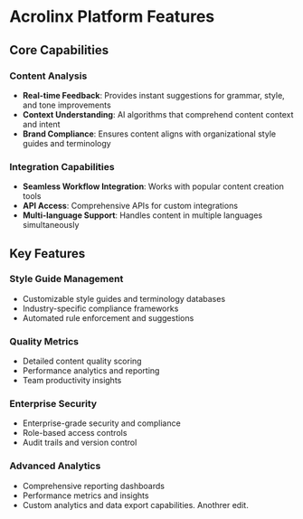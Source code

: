 # Acrolinx Platform Features

## Core Capabilities

### Content Analysis
- **Real-time Feedback**: Provides instant suggestions for grammar, style, and tone improvements
- **Context Understanding**: AI algorithms that comprehend content context and intent
- **Brand Compliance**: Ensures content aligns with organizational style guides and terminology

### Integration Capabilities
- **Seamless Workflow Integration**: Works with popular content creation tools
- **API Access**: Comprehensive APIs for custom integrations
- **Multi-language Support**: Handles content in multiple languages simultaneously

## Key Features

### Style Guide Management
- Customizable style guides and terminology databases
- Industry-specific compliance frameworks
- Automated rule enforcement and suggestions

### Quality Metrics
- Detailed content quality scoring
- Performance analytics and reporting
- Team productivity insights

### Enterprise Security
- Enterprise-grade security and compliance
- Role-based access controls
- Audit trails and version control

### Advanced Analytics
- Comprehensive reporting dashboards
- Performance metrics and insights
- Custom analytics and data export capabilities. Anothrer edit.
